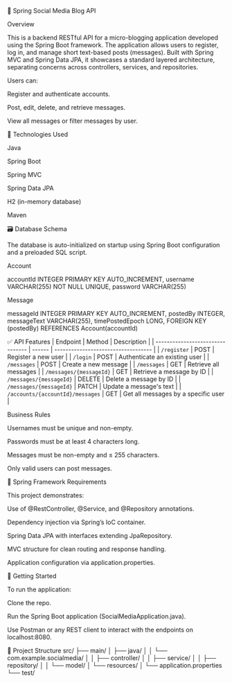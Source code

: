 📱 Spring Social Media Blog API

Overview

This is a backend RESTful API for a micro-blogging application developed using the Spring Boot framework. The application allows users to register, log in, and manage short text-based posts (messages). Built with Spring MVC and Spring Data JPA, it showcases a standard layered architecture, separating concerns across controllers, services, and repositories.

Users can:

Register and authenticate accounts.

Post, edit, delete, and retrieve messages.

View all messages or filter messages by user.

🔧 Technologies Used

Java

Spring Boot

Spring MVC

Spring Data JPA

H2 (in-memory database)

Maven

🗃️ Database Schema

The database is auto-initialized on startup using Spring Boot configuration and a preloaded SQL script.

Account

accountId INTEGER PRIMARY KEY AUTO_INCREMENT,
username VARCHAR(255) NOT NULL UNIQUE,
password VARCHAR(255)


Message

messageId INTEGER PRIMARY KEY AUTO_INCREMENT,
postedBy INTEGER,
messageText VARCHAR(255),
timePostedEpoch LONG,
FOREIGN KEY (postedBy) REFERENCES Account(accountId)


✅ API Features
| Endpoint                         | Method | Description                         |
| -------------------------------- | ------ | ----------------------------------- |
| `/register`                      | POST   | Register a new user                 |
| `/login`                         | POST   | Authenticate an existing user       |
| `/messages`                      | POST   | Create a new message                |
| `/messages`                      | GET    | Retrieve all messages               |
| `/messages/{messageId}`          | GET    | Retrieve a message by ID            |
| `/messages/{messageId}`          | DELETE | Delete a message by ID              |
| `/messages/{messageId}`          | PATCH  | Update a message's text             |
| `/accounts/{accountId}/messages` | GET    | Get all messages by a specific user |


Business Rules

Usernames must be unique and non-empty.

Passwords must be at least 4 characters long.

Messages must be non-empty and ≤ 255 characters.

Only valid users can post messages.

🧪 Spring Framework Requirements

This project demonstrates:

Use of @RestController, @Service, and @Repository annotations.

Dependency injection via Spring’s IoC container.

Spring Data JPA with interfaces extending JpaRepository.

MVC structure for clean routing and response handling.

Application configuration via application.properties.

🚀 Getting Started

To run the application:

Clone the repo.

Run the Spring Boot application (SocialMediaApplication.java).

Use Postman or any REST client to interact with the endpoints on localhost:8080.

📁 Project Structure
src/
├── main/
│   ├── java/
│   │   └── com.example.socialmedia/
│   │       ├── controller/
│   │       ├── service/
│   │       ├── repository/
│   │       └── model/
│   └── resources/
│       └── application.properties
└── test/
